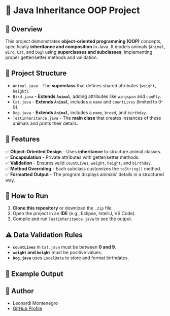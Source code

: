 # 🐾 Java Inheritance OOP Project

## 📌 Overview
This project demonstrates **object-oriented programming (OOP)** concepts, specifically **inheritance and composition** in Java. It models animals (`Animal`, `Bird`, `Cat`, and `Dog`) using **superclasses and subclasses**, implementing proper getter/setter methods and validation.

## 📂 Project Structure
- `Animal.java` - The **superclass** that defines shared attributes (`weight`, `height`).
- `Bird.java` - **Extends `Animal`**, adding attributes like `wingspan` and `canFly`.
- `Cat.java` - **Extends `Animal`**, includes a `name` and `countLives` (limited to 0-9).
- `Dog.java` - **Extends `Animal`**, includes a `name`, `breed`, and `birthday`.
- `TestInheritance.java` - The **main class** that creates instances of these animals and prints their details.

## 🎯 Features
✅ **Object-Oriented Design** - Uses **inheritance** to structure animal classes.  
✅ **Encapsulation** - Private attributes with getter/setter methods.  
✅ **Validation** - Ensures valid `countLives`, `weight`, `height`, and `birthday`.  
✅ **Method Overriding** - Each subclass customizes the `toString()` method.  
✅ **Formatted Output** - The program displays animals' details in a structured way.

## 🔧 How to Run
1. **Clone this repository** or download the `.zip` file.
2. Open the project in an **IDE** (e.g., Eclipse, IntelliJ, VS Code).
3. Compile and run `TestInheritance.java` to see the output.

## ⚠️ Data Validation Rules
- **`countLives`** in `Cat.java` must be between **0 and 9**.
- **`weight` and `height`** must be positive values.
- **`Dog.java`** uses `LocalDate` to store and format birthdates.

## 📝 Example Output

## 📜 Author
- Leonardi Montenegro
- [GitHub Profile](https://github.com/LeonardiMC)
